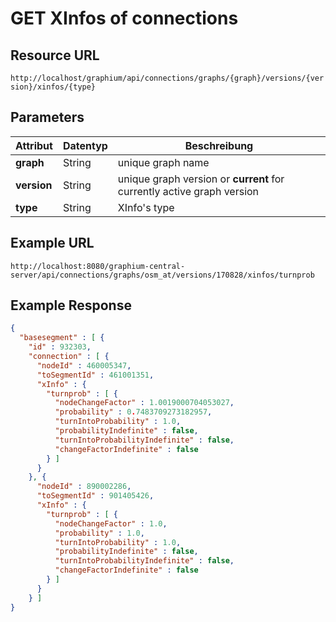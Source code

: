 # GET XInfos of connections

## Resource URL

`http://localhost/graphium/api/connections/graphs/{graph}/versions/{version}/xinfos/{type}`

## Parameters

| **Attribut** | **Datentyp** | **Beschreibung**                         |
| ------------ | ------------ | ---------------------------------------- |
| **graph**    | String       | unique graph name                        |
| **version**  | String       | unique graph version or **current** for currently active graph version |
| **type**     | String       | XInfo's type                             |


## Example URL

`http://localhost:8080/graphium-central-server/api/connections/graphs/osm_at/versions/170828/xinfos/turnprob`

## Example Response

```json
{
  "basesegment" : [ {
	"id" : 932303,
	"connection" : [ {
	  "nodeId" : 460005347,
	  "toSegmentId" : 461001351,
	  "xInfo" : {
		"turnprob" : [ {
		  "nodeChangeFactor" : 1.0019000704053027,
		  "probability" : 0.7483709273182957,
		  "turnIntoProbability" : 1.0,
		  "probabilityIndefinite" : false,
		  "turnIntoProbabilityIndefinite" : false,
		  "changeFactorIndefinite" : false
		} ]
	  }
	}, {
	  "nodeId" : 890002286,
	  "toSegmentId" : 901405426,
	  "xInfo" : {
		"turnprob" : [ {
		  "nodeChangeFactor" : 1.0,
		  "probability" : 1.0,
		  "turnIntoProbability" : 1.0,
		  "probabilityIndefinite" : false,
		  "turnIntoProbabilityIndefinite" : false,
		  "changeFactorIndefinite" : false
		} ]
	  }
	} ]
}
```